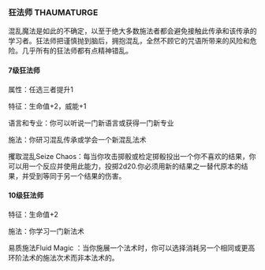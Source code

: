 ### 狂法师	THAUMATURGE

​		混乱魔法是如此的不确定，以至于绝大多数施法者都会避免接触此传承和该传承的学习者。狂法师把谨慎抛到脑后，拥抱混乱，全然不顾它的咒语所带来的风险和危险。几乎所有的狂法师都有点精神错乱。

#### 7级狂法师

属性：任选三者提升1

特征：生命值+2，威能+1

语言和专业：你可以听说一门新语言或获得一门新专业

施法：你研习混乱传承或学会一个新混乱法术

攫取混乱Seize Chaos：每当你攻击掷骰或检定掷骰投出一个你不喜欢的结果，你可以用一个反应并使用此能力，投掷2d20.你必须用新的结果之一替代原本的结果，并受到等同于另一个结果的伤害。

#### 10级狂法师

特征：生命值+2

施法：你学习一门新法术

易质施法Fluid Magic ：当你施展一个法术时，你可以选择消耗另一个相同或更高环阶法术的施法次术而非本法术的。